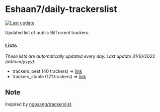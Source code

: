 
# Eshaan7/daily-trackerslist 

[![Last update](https://img.shields.io/badge/Last%20update-31/10/2022-blue.svg)](#)

Updated list of public BitTorrent trackers.

### Lists
*These lists are automatically updated every day. Last update 31/10/2022 (_dd/mm/yyyy_):*

* trackers_best (40 trackers) => [link](https://raw.githubusercontent.com/eshaan7/daily-trackerslist/master/trackers_best.txt)
* trackers_stable (121 trackers) => [link](https://raw.githubusercontent.com/eshaan7/daily-trackerslist/master/trackers_stable.txt)

## Note

Inspired by [ngosang/trackerslist](https://github.com/ngosang/trackerslist).
